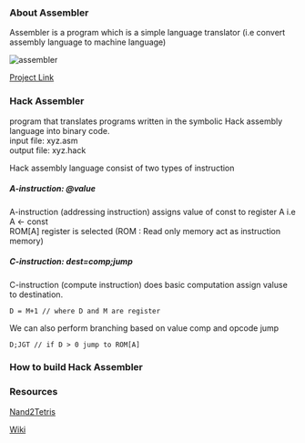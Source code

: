### About Assembler
Assembler is a program which is a simple language translator (i.e convert assembly language to machine language)
<!-- <img src="https://github.com/amarjeet-saini/amarjeet-saini.github.io/blob/master/assembly.png" alt="assembler" height="200" width="300"/> -->
![assembler](/static/assembler.png)

[Project Link](https://github.com/amarjeet-saini/Hack-Assembler)

### Hack Assembler
program that translates programs written in the symbolic Hack assembly language into binary code.</br>
input file: xyz.asm <br /> 
output file: xyz.hack <br /> 

Hack assembly language consist of two types of instruction <br /> 
##### A-instruction: @value
A-instruction (addressing instruction) assigns value of const to register A i.e A <- const <br />
ROM[A] register is selected (ROM : Read only memory act as instruction memory)  <br /> 
##### C-instruction: dest=comp;jump
C-instruction (compute instruction) does basic computation assign valuse to destination. <br />
```
D = M+1 // where D and M are register
```
We can also perform branching based on value comp and opcode jump
```
D;JGT // if D > 0 jump to ROM[A]
```
### How to build Hack Assembler 


### Resources
[Nand2Tetris](https://www.nand2tetris.org/project06)

[Wiki](https://en.wikipedia.org/wiki/Assembly_language#Assembler)
